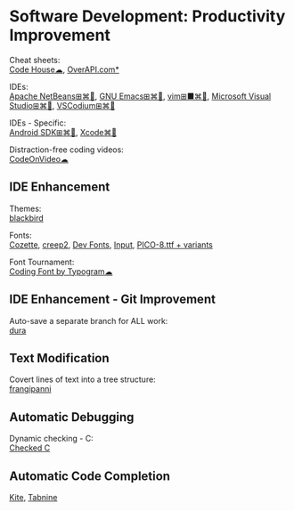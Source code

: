 # Software Development: Productivity Improvement

Cheat sheets:  
[Code House☁](https://codehouse.vercel.app/),
[OverAPI.com*](http://overapi.com/)

IDEs:  
[Apache NetBeans⊞⌘🐧](https://netbeans.org/),
[GNU Emacs⊞⌘🐧](https://www.gnu.org/software/emacs/),
[vim⊞■⌘🐧](https://www.vim.org/),
[Microsoft Visual Studio⊞⌘🐧](https://visualstudio.microsoft.com/),
[VSCodium⊞⌘🐧](https://vscodium.com/)

IDEs - Specific:  
[Android SDK⊞⌘🐧](https://developer.android.com/studio/),
[Xcode⌘🍎](https://developer.apple.com/xcode/)

Distraction-free coding videos:  
[CodeOnVideo☁](https://codeonvideo.com/)

## IDE Enhancement

Themes:  
[blackbird](https://blackbird.mattglei.ch/)

Fonts:  
[Cozette](https://github.com/slavfox/Cozette),
[creep2](https://github.com/raymond-w-ko/creep2),
[Dev Fonts](https://devfonts.gafi.dev/),
[Input](https://input.djr.com/),
[PICO-8.ttf + variants](https://www.lexaloffle.com/bbs/?tid=3760)

Font Tournament:  
[Coding Font by Typogram☁](https://www.codingfont.com/)

## IDE Enhancement - Git Improvement

Auto-save a separate branch for ALL work:  
[dura](https://github.com/tkellogg/dura)

## Text Modification

Covert lines of text into a tree structure:  
[frangipanni](https://github.com/birchb1024/frangipanni)

## Automatic Debugging

Dynamic checking - C:  
[Checked C](https://github.com/Microsoft/checkedc)

## Automatic Code Completion

[Kite](https://www.kite.com/),
[Tabnine](https://www.tabnine.com/)
